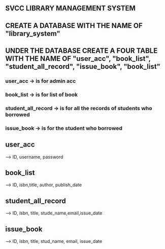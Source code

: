 ## SVCC LIBRARY MANAGEMENT SYSTEM

<!-- fOLLOW THIS -->

## CREATE A DATABASE WITH THE NAME OF "library_system"

## UNDER THE DATABASE CREATE A FOUR TABLE WITH THE NAME OF "user_acc", "book_list", "student_all_record", "issue_book", "book_list"

### user_acc -> is for admin acc

### book_list -> is for list of book

### student_all_record -> is for all the records of students who borrowed

### issue_book -> is for the student who borrowed

<!-- Inside the tables -->

## user_acc

--> ID, username, password

## book_list

--> ID, isbn,title, author, publish_date

## student_all_record

--> ID, isbn, title, stude_name,email,issue_date

## issue_book

--> ID, isbn, title, stud_name, email, issue_date
